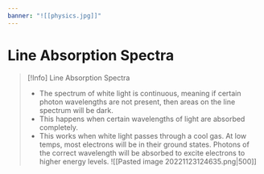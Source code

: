 ```yaml
---
banner: "![[physics.jpg]]"
---
```

# Line Absorption Spectra

> [!Info] Line Absorption Spectra
> - The spectrum of white light is continuous, meaning if certain photon wavelengths are not present, then areas on the line spectrum will be dark.
> - This happens when certain wavelengths of light are absorbed completely.
> - This works when white light passes through a cool gas. At low temps, most electrons will be in their ground states. Photons of the correct wavelength will be absorbed to excite electrons to higher energy levels.
> ![[Pasted image 20221123124635.png|500]]

